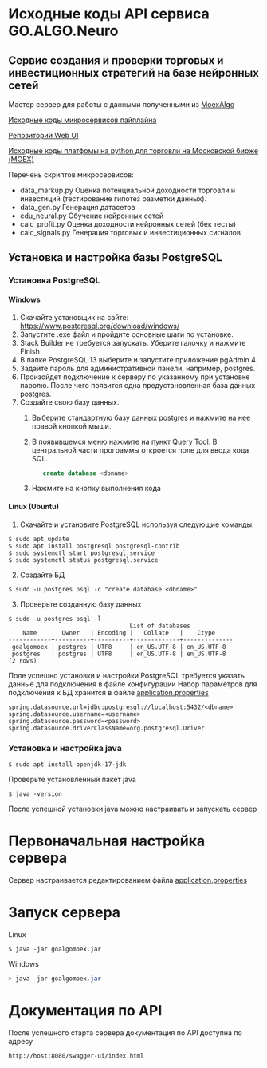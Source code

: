 # Исходные коды API сервиса GO.ALGO.Neuro 
## Сервис создания и проверки торговых и инвестиционных стратегий на базе нейронных сетей

Мастер сервер для работы с данными полученными из [MoexAlgo](https://github.com/moexalgo/moexalgo/tree/main)

[Исходные коды микросервисов пайплайна](https://github.com/powerlife000/moex_hackaton/)

[Репозиторий Web UI](https://github.com/Innosan/go_algo_web)

[Исходные коды платфомы на python для торговли на Московской бирже (MOEX)](https://github.com/powerlife000/moex_trading_system)

Перечень скриптов микросервисов:   
- data_markup.py		Оценка потенциальной доходности торговли и инвестиций (тестирование гипотез разметки данных).
- data_gen.py			Генерация датасетов
- edu_neural.py			Обучение нейронных сетей
- calc_profit.py		Оценка доходности нейронных сетей (бек тесты)
- calc_signals.py		Генерация торговых и инвестиционных сигналов

## Установка и настройка базы PostgreSQL

### Установка PostgreSQL

#### Windows
1. Скачайте установщик на сайте: https://www.postgresql.org/download/windows/
2. Запустите .exe файл и пройдите основные шаги по установке.
3. Stack Builder не требуется запускать. Уберите галочку и нажмите Finish
4. В папке PostgreSQL 13 выберите и запустите приложение pgAdmin 4.
5. Задайте пароль для административной панели, например, postgres.
6. Произойдет подключение к серверу по указанному при установке паролю. После чего появится одна предустановленная база данных postgres.
7. Создайте свою базу данных.
   1. Выберите стандартную базу данных postgres и нажмите на нее правой кнопкой мыши.
   2. В появившемся меню нажмите на пункт Query Tool.
      В центральной части программы откроется поле для ввода кода SQL.

       ```sql
          create database <dbname>
       ```
   3. Нажмите на кнопку выполнения кода
#### Linux (Ubuntu)
1. Скачайте и установите PostgreSQL используя следующие команды.
```console
$ sudo apt update
$ sudo apt install postgresql postgresql-contrib
$ sudo systemctl start postgresql.service
$ sudo systemctl status postgresql.service
```
2. Создайте БД
```console
$ sudo -u postgres psql -с "create database <dbname>"
```  
3. Проверьте созданную базу данных
```console
$ sudo -u postgres psql -l
                                  List of databases
    Name    |  Owner   | Encoding |   Collate   |    Ctype    
------------+----------+----------+-------------+--------------
 goalgomoex | postgres | UTF8     | en_US.UTF-8 | en_US.UTF-8  
 postgres   | postgres | UTF8     | en_US.UTF-8 | en_US.UTF-8 
(2 rows)
```
Поле успешно установки и настройки PostgreSQL требуется указать данные для подключения в файле конфигурации
Набор параметров для подключения к БД хранится в файле
[application.properties](https://github.com/DaniilVdovin/goalgomoex_master_server/blob/34b2d9a5d46e4674471cf05ead034dbaa14d6add/src/main/resources/application.properties#L1-L4C56)
```properties
spring.datasource.url=jdbc:postgresql://localhost:5432/<dbname>
spring.datasource.username=<username>
spring.datasource.password=<password>
spring.datasource.driverClassName=org.postgresql.Driver
```
### Установка и настройка java
```console
$ sudo apt install openjdk-17-jdk
```
Проверьте установленный пакет java 
```console
$ java -version
```
После успешной установки java можно настраивать и запускать сервер

# Первоначальная настройка сервера
Сервер настраивается редактированием файла [application.properties](https://github.com/DaniilVdovin/goalgomoex_master_server/blob/34b2d9a5d46e4674471cf05ead034dbaa14d6add/src/main/resources/application.properties)

# Запуск сервера

Linux
```console
$ java -jar goalgomoex.jar
```
Windows
```powershell
> java -jar goalgomoex.jar
```

# Документация по API

После успешного старта сервера документация по API доступна по адресу
```console
http://host:8080/swagger-ui/index.html
```

